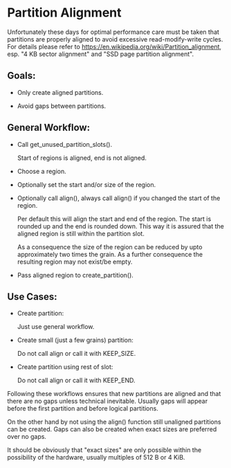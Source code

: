 
Partition Alignment
===================

Unfortunately these days for optimal performance care must be taken that
partitions are properly aligned to avoid excessive read-modify-write cycles.
For details please refer to https://en.wikipedia.org/wiki/Partition_alignment,
esp. "4 KB sector alignment" and "SSD page partition alignment".


Goals:
------

- Only create aligned partitions.

- Avoid gaps between partitions.


General Workflow:
-----------------

- Call get_unused_partition_slots().

  Start of regions is aligned, end is not aligned.

- Choose a region.

- Optionally set the start and/or size of the region.

- Optionally call align(), always call align() if you changed the start of the
  region.

  Per default this will align the start and end of the region. The start is
  rounded up and the end is rounded down. This way it is assured that the
  aligned region is still within the partition slot.

  As a consequence the size of the region can be reduced by upto approximately
  two times the grain. As a further consequence the resulting region may not
  exist/be empty.

- Pass aligned region to create_partition().


Use Cases:
----------

- Create partition:

  Just use general workflow.

- Create small (just a few grains) partition:

  Do not call align or call it with KEEP_SIZE.

- Create partition using rest of slot:

  Do not call align or call it with KEEP_END.


Following these workflows ensures that new partitions are aligned and that
there are no gaps unless technical inevitable. Usually gaps will appear before
the first partition and before logical partitions.

On the other hand by not using the align() function still unaligned partitions
can be created. Gaps can also be created when exact sizes are preferred over
no gaps.

It should be obviously that "exact sizes" are only possible within the
possibility of the hardware, usually multiples of 512 B or 4 KiB.

